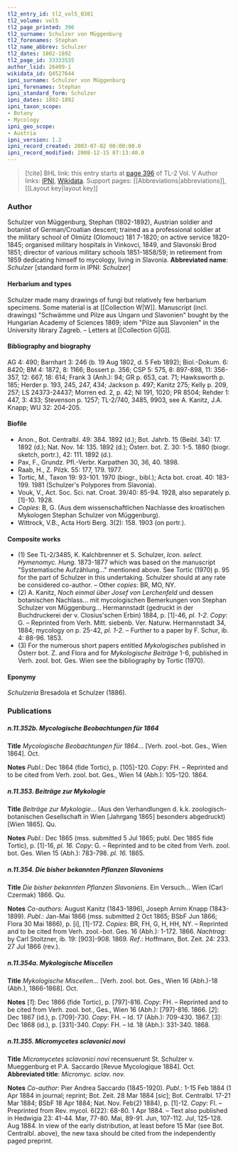 ```yaml
---
tl2_entry_id: tl2_vol5_0381
tl2_volume: vol5
tl2_page_printed: 396
tl2_surname: Schulzer von Müggenburg
tl2_forenames: Stephan
tl2_name_abbrev: Schulzer
tl2_dates: 1802-1892
tl2_page_id: 33333535
author_lsid: 26409-1
wikidata_id: Q4527644
ipni_surname: Schulzer von Müggenburg
ipni_forenames: Stephan
ipni_standard_form: Schulzer
ipni_dates: 1802-1892
ipni_taxon_scope: 
- Botany
- Mycology
ipni_geo_scope: 
- Austria
ipni_version: 1.2
ipni_record_created: 2003-07-02 00:00:00.0
ipni_record_modified: 2008-12-15 07:13:40.0
---
```


> [!cite] BHL link: this entry starts at [page 396](https://www.biodiversitylibrary.org/page/33333535) of TL-2 Vol. V
> Author links: [IPNI](https://www.ipni.org/a/26409-1), [Wikidata](https://www.wikidata.org/wiki/Q4527644). Support pages: [[Abbreviations|abbreviations]], [[Layout key|layout key]]

### Author

Schulzer von Müggenburg, Stephan (1802-1892), Austrian soldier and botanist of German/Croatian descent; trained as a professional soldier at the military school of Olmütz (Olomouc) 181 7-1820; on active service 1820-1845; organised military hospitals in Vinkovci, 1849, and Slavonski Brod 1851; director of various military schools 1851-1858/59; in retirement from 1859 dedicating himself to mycology, living in Slavonia. 
**Abbreviated name**: *Schulzer* \[standard form in IPNI: *Schulzer*\]

#### Herbarium and types

Schulzer made many drawings of fungi but relatively few herbarium specimens. Some material is at [[Collection W|W]]. Manuscript (incl. drawings) "Schwämme und Pilze aus Ungarn und Slavonien" bought by the Hungarian Academy of Sciences 1869; idem "Pilze aus Slavonien" in the University library Zagreb. – Letters at [[Collection G|G]].

#### Bibliography and biography

AG 4: 490; Barnhart 3: 246 (b. 19 Aug 1802, d. 5 Feb 1892); Biol.-Dokum. 6: 8420; BM 4: 1872, 8: 1166; Bossert p. 356; CSP 5: 575, 8: 897-898, 11: 356-357, 12: 667, 18: 614; Frank 3 (Anh.): 94; GR p. 653, cat. 71; Hawksworth p. 185; Herder p. 193, 245, 247, 434; Jackson p. 497; Kanitz 275; Kelly p. 209, 257; LS 24373-24437; Morren ed. 2, p. 42; NI 191, 1020; PR 8504; Rehder 1: 447, 3: 433; Stevenson p. 1257; TL-2/740, 3485, 9903, see A. Kanitz, J.A. Knapp; WU 32: 204-205.

#### Biofile

- Anon., Bot. Centralbl. 49: 384. 1892 (d.); Bot. Jahrb. 15 (Beibl. 34): 17. 1892 (d.); Nat. Nov. 14: 135. 1892 (d.); Österr. bot. Z. 30: 1-5. 1880 (biogr. sketch, portr.), 42: 111. 1892 (d.).
- Pax, F., Grundz. Pfl.-Verbr. Karpathen 30, 36, 40. 1898.
- Raab, H., Z. Pilzk. 55: 177, 179. 1977.
- Tortic, M., Taxon 19: 93-101. 1970 (biogr., bibl.); Acta bot. croat. 40: 183-199. 1981 (Schulzer's Polypores from Slavonia).
- Vouk, V., Act. Soc. Sci. nat. Croat. 39/40: 85-94. 1928, also separately p. \[1\]-10. 1928.
- *Copies*: B, G. (Aus dem wissenschaftlichen Nachlasse des kroatischen Mykologen Stephan Schulzer von Müggenburg).
- Wittrock, V.B., Acta Horti Berg. 3(2): 158. 1903 (on portr.).

#### Composite works

- (1) See TL-2/3485, K. Kalchbrenner et S. Schulzer, *Icon. select.* *Hymenomyc. Hung.* 1873-1877 which was based on the manuscript "Systematische Aufzählung..." mentioned above. See Tortic (1970) p. 95 for the part of Schulzer in this undertaking. Schulzer should at any rate be considered co-author. – Other *copies*: BR, MO, NY.
- (2) A. Kanitz, *Noch einmal über Josef von Lerchenfeld* und dessen botanischen Nachlass... mit mycologischen Bemerkungen von Stephan Schulzer von Müggenburg...
Hermannstadt (gedruckt in der Buchdruckerei der v. Closius'schen Erbin) 1884, p. \[1\]-46, *pl. 1-2. Copy*: G. – Reprinted from Verh. Mitt. siebenb. Ver. Naturw. Hermannstadt 34, 1884; mycology on p. 25-42, *pl. 1-2.* – Further to a paper by F. Schur, ib. 4: 88-96. 1853.
- (3) For the numerous short papers entitled *Mykologisches* published in Österr bot. Z. and Flora and for *Mykologische Beiträge* 1-6, published in Verh. zool. bot. Ges. Wien see the bibliography by Tortic (1970).

#### Eponymy

*Schulzeria* Bresadola et Schulzer (1886).

### Publications

##### n.11.352b. Mycologische Beobachtungen für 1864

**Title**
*Mycologische Beobachtungen für 1864*... \[Verh. zool.-bot. Ges., Wien 1864\]. Oct.

**Notes**
*Publ*.: Dec 1864 (fide Tortic), p. \[105\]-120. *Copy*: FH. – Reprinted and to be cited from Verh. zool. bot. Ges., Wien 14 (Abh.): 105-120. 1864.

##### n.11.353. Beiträge zur Mykologie

**Title**
*Beiträge zur Mykologie*... (Aus den Verhandlungen d. k.k. zoologisch-botanischen Gesellschaft in Wien \[Jahrgang 1865\] besonders abgedruckt) \[Wien 1865\]. Qu.

**Notes**
*Publ*.: Dec 1865 (mss. submitted 5 Jul 1865; publ. Dec 1865 fide Tortic), p. \[1\]-16, *pl. 16.*
*Copy*: G. – Reprinted and to be cited from Verh. zool. bot. Ges. Wien 15 (Abh.): 783-798. *pl. 16.* 1865.

##### n.11.354. Die bisher bekannten Pflanzen Slavoniens

**Title**
*Die bisher bekannten Pflanzen Slavoniens*. Ein Versuch... Wien (Carl Czermak) 1866. Qu.

**Notes**
*Co-authors*: August Kanitz (1843-1896), Joseph Arnim Knapp (1843-1899).
*Publ*.: Jan-Mai 1866 (mss. submitted 2 Oct 1865; BSbF Jun 1866; Flora 30 Mai 1866), p. \[i\], \[1\]-172. *Copies*: BR, FH, G, H, HH, NY. – Reprinted and to be cited from Verh. zool.-bot. Ges. 16 (Abh.): 1-172. 1866.
*Nachtrag*: by Carl Stoitzner, ib. 19: \[903\]-908. 1869.
*Ref*.: Hoffmann, Bot. Zeit. 24: 233. 27 Jul 1866 (rev.).

##### n.11.354a. Mykologische Miscellen

**Title**
*Mykologische Miscellen*... \[Verh. zool. bot. Ges., Wien 16 (Abh.)-18 (Abh.), 1866-1868\]. Oct.

**Notes**
\[*1*\]: Dec 1866 (fide Tortic), p. \[797\]-816. *Copy*: FH. – Reprinted and to be cited from Verh. zool. bot., Ges., Wien 16 (Abh.): \[797\]-816. 1866.
\[*2*\]: Dec 1867 (id.), p. \[709\]-730. *Copy*: FH. – Id. 17 (Abh.): 709-430. 1867.
\[3\]: Dec 1868 (id.), p. \[331\]-340. *Copy*: FH. – Id. 18 (Abh.): 331-340. 1868.

##### n.11.355. Micromycetes sclavonici novi

**Title**
*Micromycetes sclavonici novi* recensuerunt St. Schulzer v. Mueggenburg et P.A. Saccardo \[Revue Mycologique 1884\]. Oct.
**Abbreviated title**: *Micromyc. sclav. nov.*

**Notes**
*Co-author*: Pier Andrea Saccardo (1845-1920).
*Publ*.: 1-15 Feb 1884 (1 Apr 1884 in journal; reprint; Bot. Zeit. 28 Mar 1884 \[sic\]; Bot. Centralbl. 17-21 Mar 1884; BSbF 18 Apr 1884; Nat. Nov. Feb(2) 1884), p. \[1\]-12.
*Copy*: FI. – Preprinted from Rev. mycol. 6(22): 68-80. 1 Apr 1884. – Text also published in Hedwigia 23: 41-44. Mar, 77-80. Mai, 89-91. Jun, 107-112. Jul, 125-128. Aug 1884. In view of the early distribution, at least before 15 Mar (see Bot. Centralbl. above), the new taxa should be cited from the independently paged preprint.

